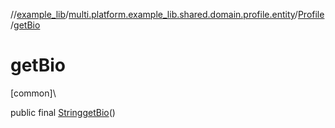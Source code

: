 //[example_lib](../../../index.md)/[multi.platform.example_lib.shared.domain.profile.entity](../index.md)/[Profile](index.md)/[getBio](get-bio.md)

# getBio

[common]\

public final [String](https://developer.android.com/reference/kotlin/java/lang/String.html)[getBio](get-bio.md)()
